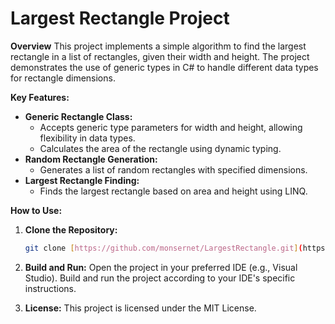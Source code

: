# Largest Rectangle Project

**Overview**
This project implements a simple algorithm to find the largest rectangle in a list of rectangles, given their width and height. The project demonstrates the use of generic types in C# to handle different data types for rectangle dimensions.

**Key Features:**

* **Generic Rectangle Class:**
  - Accepts generic type parameters for width and height, allowing flexibility in data types.
  - Calculates the area of the rectangle using dynamic typing.
* **Random Rectangle Generation:**
  - Generates a list of random rectangles with specified dimensions.
* **Largest Rectangle Finding:**
  - Finds the largest rectangle based on area and height using LINQ.

**How to Use:**
1. **Clone the Repository:**
   ```bash
   git clone [https://github.com/monsernet/LargestRectangle.git](https://github.com/monsernet/LargestRectangle.git)

2. **Build and Run:**
Open the project in your preferred IDE (e.g., Visual Studio). 
Build and run the project according to your IDE's specific instructions.

3. **License:**
This project is licensed under the MIT License.
